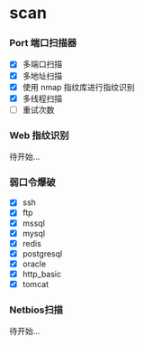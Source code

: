# scan

### Port 端口扫描器

- [x] 多端口扫描
- [x] 多地址扫描
- [x] 使用 nmap 指纹库进行指纹识别
- [x] 多线程扫描
- [ ] 重试次数

### Web 指纹识别

待开始...

### 弱口令爆破

- [x] ssh
- [x] ftp
- [x] mssql
- [x] mysql
- [x] redis
- [x] postgresql
- [x] oracle
- [x] http_basic
- [x] tomcat

### Netbios扫描

待开始...

